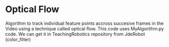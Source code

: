 # Optical Flow
Algorithm to track individual feature points accross succesive frames in the Video using a technique called optical flow.
This code uses MyAlgorithm.py code. We can get it in TeachingRobotics repository from JdeRobot (color_filter) 
